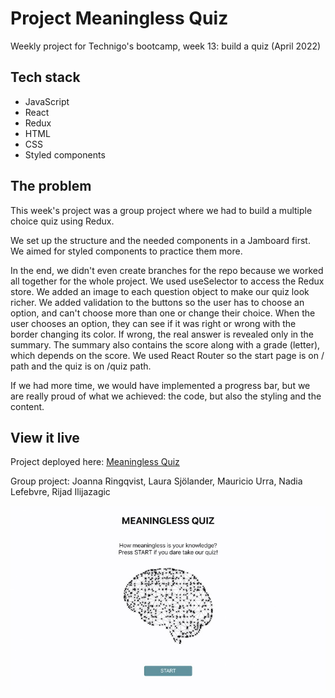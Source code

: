 # Project Meaningless Quiz

Weekly project for Technigo's bootcamp, week 13: build a quiz (April 2022)

## Tech stack

- JavaScript
- React
- Redux
- HTML
- CSS
- Styled components

## The problem

This week's project was a group project where we had to build a multiple choice quiz using Redux.

We set up the structure and the needed components in a Jamboard first. We aimed for styled components to practice them more.

In the end, we didn't even create branches for the repo because we worked all together for the whole project. We used useSelector to access the Redux store. We added an image to each question object to make our quiz look richer. We added validation to the buttons so the user has to choose an option, and can't choose more than one or change their choice. When the user chooses an option, they can see if it was right or wrong with the border changing its color. If wrong, the real answer is revealed only in the summary. The summary also contains the score along with a grade (letter), which depends on the score. We used React Router so the start page is on / path and the quiz is on /quiz path.

If we had more time, we would have implemented a progress bar, but we are really proud of what we achieved: the code, but also the styling and the content.

## View it live

Project deployed here: [Meaningless Quiz](https://meaningless-quiz.netlify.app/)

Group project: Joanna Ringqvist, Laura Sjölander, Mauricio Urra, Nadia Lefebvre, Rijad Ilijazagic

<div align="center">
  <img src="screenshot.jpg" />
</div>
